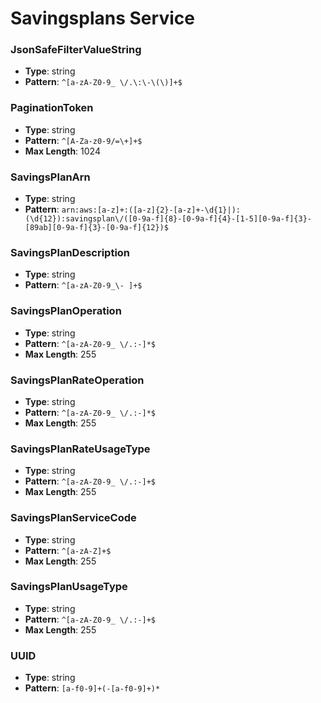 # Savingsplans Service

### JsonSafeFilterValueString
- **Type**: string
- **Pattern**: `^[a-zA-Z0-9_ \/.\:\-\(\)]+$`

### PaginationToken
- **Type**: string
- **Pattern**: `^[A-Za-z0-9/=\+]+$`
- **Max Length**: 1024

### SavingsPlanArn
- **Type**: string
- **Pattern**: `arn:aws:[a-z]+:([a-z]{2}-[a-z]+-\d{1}|):(\d{12}):savingsplan\/([0-9a-f]{8}-[0-9a-f]{4}-[1-5][0-9a-f]{3}-[89ab][0-9a-f]{3}-[0-9a-f]{12})$`

### SavingsPlanDescription
- **Type**: string
- **Pattern**: `^[a-zA-Z0-9_\- ]+$`

### SavingsPlanOperation
- **Type**: string
- **Pattern**: `^[a-zA-Z0-9_ \/.:-]*$`
- **Max Length**: 255

### SavingsPlanRateOperation
- **Type**: string
- **Pattern**: `^[a-zA-Z0-9_ \/.:-]*$`
- **Max Length**: 255

### SavingsPlanRateUsageType
- **Type**: string
- **Pattern**: `^[a-zA-Z0-9_ \/.:-]+$`
- **Max Length**: 255

### SavingsPlanServiceCode
- **Type**: string
- **Pattern**: `^[a-zA-Z]+$`
- **Max Length**: 255

### SavingsPlanUsageType
- **Type**: string
- **Pattern**: `^[a-zA-Z0-9_ \/.:-]+$`
- **Max Length**: 255

### UUID
- **Type**: string
- **Pattern**: `[a-f0-9]+(-[a-f0-9]+)*`


